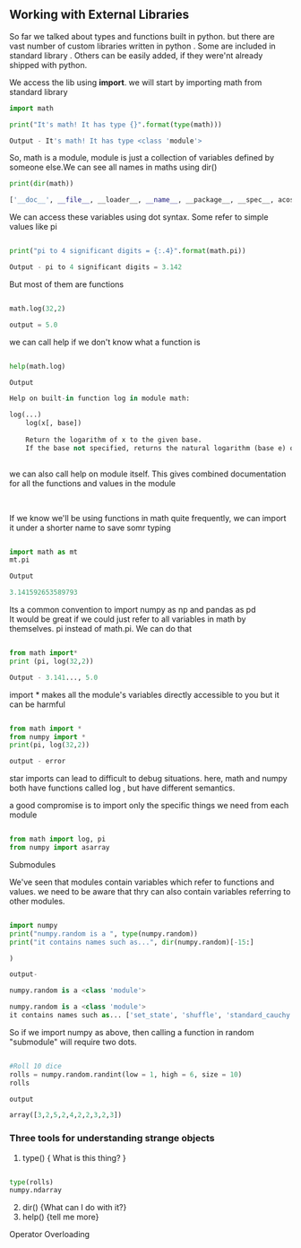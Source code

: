 ## Working with External Libraries

So far we talked about types and functions built in python. but there are vast number of custom libraries written in python . Some are included in standard library . Others can be easily added, if they were'nt already shipped with python.

We access the lib using **import**. we will start by importing math from standard library

```python
import math

print("It's math! It has type {}".format(type(math)))

Output - It's math! It has type <class 'module'>

````
So, math is a module, module is just a collection of variables defined by someone else.We can see all names in maths using dir()

```python
print(dir(math))

['__doc__', __file__, __loader__, __name__, __package__, __spec__, acos, acosh, asin, asinh, atan, *atan2*, atanh, ceil, copysign, cos, cosh, degrees, e, erf, erfc, exp, expm1, fabs, factorial, floor, fmod, frexp, fsum, gamma, gcd, hypot, inf, isclose, isfinite, isinf, isnan, ldexp, lgamma, log, log10, log1p, log2, modf, nan, pi, pow, radians, sin, sinh, sqrt, tan, tanh, tau, trunc]

```

We can access these variables using dot syntax. Some refer to simple values like pi

```python

print("pi to 4 significant digits = {:.4}".format(math.pi))

Output - pi to 4 significant digits = 3.142
```

But most of them are functions

```python

math.log(32,2)

output = 5.0
```
we can call help if we don't know what a function is

```python

help(math.log)

Output

Help on built-in function log in module math:

log(...)
    log(x[, base])
    
    Return the logarithm of x to the given base.
    If the base not specified, returns the natural logarithm (base e) of x.
    
```

we can also call help on module itself. This gives combined documentation for all the functions and values in the module

<br>

If we know we'll be using functions in math quite frequently, we can import it under a shorter name to save somr typing

```python

import math as mt
mt.pi

Output

3.141592653589793
```

Its a common convention to import numpy as np and pandas as pd
<br>
It would be great if we could just refer to all variables in math by themselves. pi instead of math.pi. We can do that

```python

from math import*
print (pi, log(32,2))

Output - 3.141..., 5.0

```

import * makes all the module's variables directly accessible to you but it can be harmful

```python

from math import *
from numpy import *
print(pi, log(32,2))

output - error

```
star imports can lead to difficult to debug situations. here, math and numpy both have functions called log , but have different semantics.
<br>

a good compromise is to import only the specific things we need from each module

```python

from math import log, pi
from numpy import asarray
```
Submodules

We've seen that modules contain variables which refer to functions and values. we need to be aware that thry can also contain variables referring to other modules.

```python

import numpy
print("numpy.random is a ", type(numpy.random))
print("it contains names such as...", dir(numpy.random)[-15:]

)

output- 

numpy.random is a <class 'module'>

numpy.random is a <class 'module'>
it contains names such as... ['set_state', 'shuffle', 'standard_cauchy', 'standard_exponential', 'standard_gamma', 'standard_normal', 'standard_t', 'test', 'triangular', 'uniform', 'vonmises', 'wald', 'warnings', 'weibull', 'zipf']

```

So if we import numpy as above, then calling a function in random "submodule" will require two dots.

```python

#Roll 10 dice
rolls = numpy.random.randint(low = 1, high = 6, size = 10)
rolls

output 

array([3,2,5,2,4,2,2,3,2,3])

```

### Three tools for understanding strange objects

1. type() { What is this thing? }

```python

type(rolls)
numpy.ndarray

```
2. dir() {What can I do with it?}
3. help() {tell me more}

Operator Overloading







 






































































